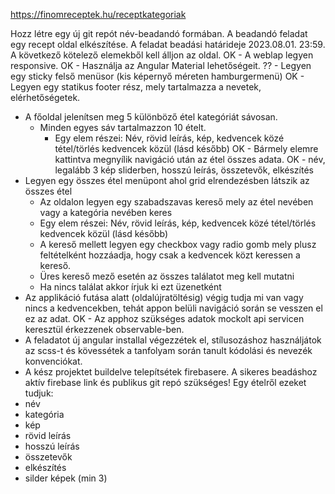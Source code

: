 https://finomreceptek.hu/receptkategoriak

Hozz létre egy új git repót név-beadandó formában.
A beadandó feladat egy recept oldal elkészítése. A feladat beadási határideje 2023.08.01. 23:59.
A következő kötelező elemekből kell álljon az oldal.
OK - A weblap legyen responsive.
OK - Használja az Angular Material lehetőségeit.
?? - Legyen egy sticky felső menüsor (kis képernyő méreten hamburgermenü)
OK - Legyen egy statikus footer rész, mely tartalmazza a nevetek, elérhetőségetek.
- A főoldal jelenítsen meg 5 különböző étel kategóriát sávosan.
  - Minden egyes sáv tartalmazzon 10 ételt.
    - Egy elem részei: Név, rövid leírás, kép, kedvencek közé tétel/törlés kedvencek közül (lásd később)
OK  - Bármely elemre kattintva megnyílik navigáció után az étel összes adata.
    OK - név, legalább 3 kép sliderben, hosszú leírás, összetevők, elkészítés
- Legyen egy összes étel menüpont ahol grid elrendezésben látszik az összes étel
  - Az oldalon legyen egy szabadszavas kereső mely az étel nevében vagy a kategória nevében keres
  - Egy elem részei: Név, rövid leírás, kép, kedvencek közé tétel/törlés kedvencek közül (lásd később)
  - A kereső mellett legyen egy checkbox vagy radio gomb mely plusz feltételként hozzáadja, hogy csak a kedvencek közt keressen a kereső.
  - Üres kereső mező esetén az összes találatot meg kell mutatni
  - Ha nincs találat akkor írjuk ki ezt üzenetként
- Az applikáció futása alatt (oldalújratöltésig) végig tudja mi van vagy nincs a kedvencekben, tehát appon belüli navigáció során se vesszen el ez az adat.
OK - Az apphoz szükséges adatok mockolt api servicen keresztül érkezzenek observable-ben.
- A feladatot új angular installal végezzétek el, stílusozáshoz használjátok az scss-t és kövessétek a tanfolyam során tanult kódolási és nevezék konvenciókat.
- A kész projektet buildelve telepítsétek firebasere. A sikeres beadáshoz aktív firebase link és publikus git repó szükséges!
  Egy ételről ezeket tudjuk:
- név
- kategória
- kép
- rövid leírás
- hosszú leírás
- összetevők
- elkészítés
- silder képek (min 3)
